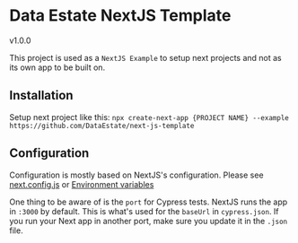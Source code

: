 # Data Estate NextJS Template

v1.0.0

This project is used as a `NextJS Example` to setup next projects and not as its own app to be built on.

## Installation

Setup next project like this:
`npx create-next-app {PROJECT NAME} --example https://github.com/DataEstate/next-js-template`

## Configuration

Configuration is mostly based on NextJS's configuration. Please see
[next.config.js](https://nextjs.org/docs/api-reference/next.config.js/introduction) or [Environment variables](https://nextjs.org/docs/basic-features/environment-variables)

One thing to be aware of is the `port` for Cypress tests. NextJS runs the app in `:3000` by default. This is what's used for the `baseUrl` in `cypress.json`. If you run your Next app in another port, make sure you update it in the `.json` file.
